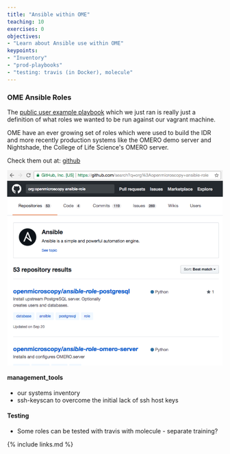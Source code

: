 ```yaml
---
title: "Ansible within OME"
teaching: 10
exercises: 0
objectives:
- "Learn about Ansible use within OME"
keypoints:
- "Inventory"
- "prod-playbooks"
- "testing: travis (in Docker), molecule"
---
```



### OME Ansible Roles

The [public user example playbook](https://github.com/openmicroscopy/prod-playbooks/) which we just ran is really just a definition of what roles we wanted to be run against our vagrant machine. 

OME have an ever growing set of roles which were used to build the IDR and more recently production systems like the OMERO demo server and Nightshade, the College of Life Science's OMERO server.

Check them out at: [github](https://github.com/search?utf8=%E2%9C%93&q=org%3Aopenmicroscopy+ansible-role&type=)

<img src="../fig/gh-ansible-roles.png" title="Lots of roles" alt="Lots of roles" style="display: block; margin: auto; width:600px; align=right" />

#### management_tools

* our systems inventory
* ssh-keyscan to overcome the initial lack of ssh host keys

#### Testing

* Some roles can be tested with travis with molecule - separate training?


{% include links.md %}
